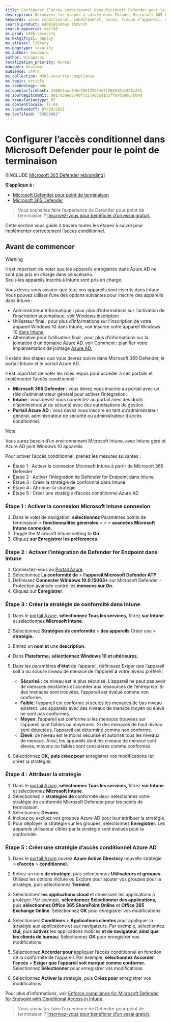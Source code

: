 ```yaml
---
title: Configurer l’accès conditionnel dans Microsoft Defender pour le point de terminaison
description: Découvrez les étapes à suivre dans Intune, Microsoft 365 Defender et Azure pour implémenter l’accès conditionnel
keywords: accès conditionnel, conditionnel, accès, risque d’appareil, niveau de risque, intégration, intégration intune
search.product: eADQiWindows 10XVcnh
search.appverid: met150
ms.prod: m365-security
ms.mktglfcycl: deploy
ms.sitesec: library
ms.pagetype: security
ms.author: macapara
author: mjcaparas
localization_priority: Normal
manager: dansimp
audience: ITPro
ms.collection: M365-security-compliance
ms.topic: article
ms.technology: mde
ms.openlocfilehash: 2460b1aac746e706175524e7f201610a1888c255
ms.sourcegitcommit: d817a3aecb700f7227a05cd165ffa7dbad67b09d
ms.translationtype: MT
ms.contentlocale: fr-FR
ms.lasthandoff: 07/29/2021
ms.locfileid: "53655862"
---
```

# <a name="configure-conditional-access-in-microsoft-defender-for-endpoint"></a>Configurer l’accès conditionnel dans Microsoft Defender pour le point de terminaison

[!INCLUDE [Microsoft 365 Defender rebranding](../../includes/microsoft-defender.md)]

**S’applique à :**
- [Microsoft Defender pour point de terminaison](https://go.microsoft.com/fwlink/p/?linkid=2154037)
- [Microsoft 365 Defender](https://go.microsoft.com/fwlink/?linkid=2118804)

> Vous souhaitez faire l’expérience de Defender pour point de terminaison ? [Inscrivez-vous pour bénéficier d’un essai gratuit.](https://signup.microsoft.com/create-account/signup?products=7f379fee-c4f9-4278-b0a1-e4c8c2fcdf7e&ru=https://aka.ms/MDEp2OpenTrial?ocid=docs-wdatp-assignaccess-abovefoldlink)

Cette section vous guide à travers toutes les étapes à suivre pour implémenter correctement l’accès conditionnel.

## <a name="before-you-begin"></a>Avant de commencer

> [!WARNING]
> Il est important de noter que les appareils enregistrés dans Azure AD ne sont pas pris en charge dans ce scénario.</br>
> Seuls les appareils inscrits à Intune sont pris en charge.

Vous devez vous assurer que tous vos appareils sont inscrits dans Intune. Vous pouvez utiliser l’une des options suivantes pour inscrire des appareils dans Intune :

- Administrateur informatique : pour plus d’informations sur l’activation de l’inscription automatique, [voir Windows inscription](/intune/windows-enroll#enable-windows-10-automatic-enrollment)
- Utilisateur final : pour plus d’informations sur l’inscription de votre appareil Windows 10 dans Intune, voir Inscrire votre appareil Windows 10 [dans Intune](/intune/quickstart-enroll-windows-device)
- Alternative pour l’utilisateur final : pour plus d’informations sur la jointation d’un domaine Azure AD, voir Comment : planifier votre implémentation de jointage [Azure AD.](/azure/active-directory/devices/azureadjoin-plan)

Il existe des étapes que vous devrez suivre dans Microsoft 365 Defender, le portail Intune et le portail Azure AD.

Il est important de noter les rôles requis pour accéder à ces portails et implémenter l’accès conditionnel :

- **Microsoft 365 Defender** : vous devez vous inscrire au portail avec un rôle d’administrateur général pour activer l’intégration.
- **Intune** : vous devez vous connectez au portail avec des droits d’administrateur de sécurité avec des autorisations de gestion.
- **Portail Azure AD** : vous devez vous inscrire en tant qu’administrateur général, administrateur de sécurité ou administrateur d’accès conditionnel.

> [!NOTE]
> Vous aurez besoin d’un environnement Microsoft Intune, avec Intune géré et Azure AD joint Windows 10 appareils.

Pour activer l’accès conditionnel, prenez les mesures suivantes :

- Étape 1 : Activer la connexion Microsoft Intune à partir de Microsoft 365 Defender
- Étape 2 : Activer l’intégration de Defender for Endpoint dans Intune
- Étape 3 : Créer la stratégie de conformité dans Intune
- Étape 4 : Attribuer la stratégie 
- Étape 5 : Créer une stratégie d’accès conditionnel Azure AD

### <a name="step-1-turn-on-the-microsoft-intune-connection"></a>Étape 1 : Activer la connexion Microsoft Intune connexion

1. Dans le volet de navigation, **sélectionnez** Paramètres points de terminaison  >  **fonctionnalités générales**  >    >    >  **avancées Microsoft Intune connexion.**
2. Toggle the Microsoft Intune setting to **On**.
3. Cliquez **sur Enregistrer les préférences.**

### <a name="step-2-turn-on-the-defender-for-endpoint-integration-in-intune"></a>Étape 2 : Activer l’intégration de Defender for Endpoint dans Intune

1. Connectez-vous au [Portail Azure](https://portal.azure.com).
2. Sélectionnez **La conformité de**  >  **l’appareil Microsoft Defender ATP**.
3. Définissez **Connecter Windows 10.0.15063+** sur Microsoft Defender - Protection avancée contre les **menaces sur On**.
4. Cliquez sur **Enregistrer**.

### <a name="step-3-create-the-compliance-policy-in-intune"></a>Étape 3 : Créer la stratégie de conformité dans Intune

1. Dans le [portail Azure,](https://portal.azure.com) **sélectionnez Tous les services,** filtrez **sur Intune** et sélectionnez **Microsoft Intune**.
2. Sélectionnez **Stratégies de conformité**  >  **des appareils** Créer une  >  **stratégie.**
3. Entrez un **nom et** une **description.**
4. Dans **Plateforme,** **sélectionnez Windows 10 et ultérieures.**
5. Dans les paramètres **d’état** de l’appareil, définissez Exiger que l’appareil soit à ou sous le niveau de menace de l’appareil **à** votre niveau préféré :

   - **Sécurisé :** ce niveau est le plus sécurisé. L’appareil ne peut pas avoir de menaces existantes et accéder aux ressources de l’entreprise. Si des menaces sont trouvées, l’appareil est évalué comme non conforme.
   - **Faible**: l’appareil est conforme si seules les menaces de bas niveau existent. Les appareils avec des niveaux de menace moyen ou élevé ne sont pas conformes.
   - **Moyen**: l’appareil est conforme si les menaces trouvées sur l’appareil sont faibles ou moyennes. Si des menaces de haut niveau sont détectées, l’appareil est déterminé comme non conforme.
   - **Élevé**: ce niveau est le moins sécurisé et autorise tous les niveaux de menace. Ainsi, les appareils dont les niveaux de menace sont élevés, moyens ou faibles sont considérés comme conformes.

6. Sélectionnez **OK,** **puis créez pour** enregistrer vos modifications (et créez la stratégie).

### <a name="step-4-assign-the-policy"></a>Étape 4 : Attribuer la stratégie

1. Dans le [portail Azure,](https://portal.azure.com) **sélectionnez Tous les services,** filtrez **sur Intune** et sélectionnez **Microsoft Intune**.
2. Sélectionnez   >  **stratégies de** conformité des> sélectionnez votre stratégie de conformité Microsoft Defender pour les points de terminaison.
3. Sélectionnez **Devoirs**.
4. Incluez ou excluez vos groupes Azure AD pour leur attribuer la stratégie.
5. Pour déployer la stratégie sur les groupes, sélectionnez **Enregistrer.** Les appareils utilisateur ciblés par la stratégie sont évalués pour la conformité.

### <a name="step-5-create-an-azure-ad-conditional-access-policy"></a>Étape 5 : Créer une stratégie d’accès conditionnel Azure AD

1. Dans le [portail Azure,](https://portal.azure.com)ouvrez **Azure Active Directory** nouvelle stratégie  >  **d’accès**  >  **conditionnel.**
2. Entrez un nom **de stratégie,** puis sélectionnez **Utilisateurs et groupes.** Utilisez les options Inclure ou Exclure pour ajouter vos groupes pour la stratégie, puis sélectionnez **Terminé**.
3. Sélectionnez **les applications cloud** et choisissez les applications à protéger. Par exemple, **sélectionnez Sélectionner des applications,** puis **sélectionnez Office 365 SharePoint Online** et **Office 365 Exchange Online**. Sélectionnez **OK** pour enregistrer vos modifications.

4. Sélectionnez **Conditions**  >  **Applications clientes** pour appliquer la stratégie aux applications et aux navigateurs. Par exemple, sélectionnez **Oui,** puis **activez** les applications mobiles **et de navigateur, ainsi que les clients de bureau.** Sélectionnez **OK** pour enregistrer vos modifications.

5. Sélectionnez **Accorder pour** appliquer l’accès conditionnel en fonction de la conformité de l’appareil. Par exemple, **sélectionnez Accorder l’accès**  >  **Exiger que l’appareil soit marqué comme conforme.** Sélectionnez **Sélectionner** pour enregistrer vos modifications.

6. Sélectionnez **Activer la** stratégie, puis **Créez pour** enregistrer vos modifications.

Pour plus d’informations, voir [Enforce compliance for Microsoft Defender for Endpoint with Conditional Access in Intune](/intune/advanced-threat-protection).

> Vous souhaitez faire l’expérience de Defender pour point de terminaison ? [Inscrivez-vous pour bénéficier d’un essai gratuit.](https://signup.microsoft.com/create-account/signup?products=7f379fee-c4f9-4278-b0a1-e4c8c2fcdf7e&ru=https://aka.ms/MDEp2OpenTrial?ocid=docs-wdatp-conditionalaccess-belowfoldlink)
